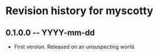 # Revision history for myscotty

## 0.1.0.0 -- YYYY-mm-dd

* First version. Released on an unsuspecting world.
